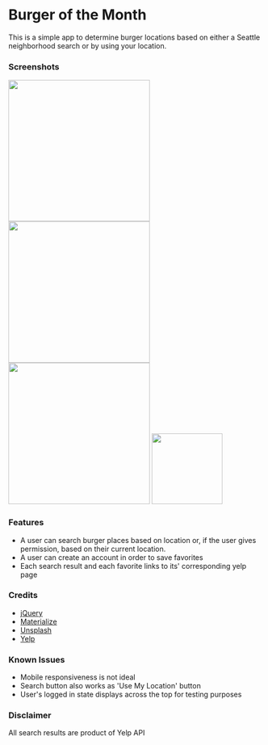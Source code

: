 # Burger of the Month

This is a simple app to determine burger locations based on either a Seattle neighborhood search or by using your location.


### Screenshots
<img src="./public/static/img/landing.png" width="280">
<img src="./public/static/img/login.png" width="280">
<img src="./public/static/img/location.png" width="280">
<img src="./public/static/img/responsive.png" width="140">

### Features
* A user can search burger places based on location or, if the user gives permission, based on their current location.
* A user can create an account in order to save favorites
* Each search result and each favorite links to its' corresponding yelp page

### Credits
* [jQuery](http://jquery.com)
* [Materialize](http://materializecss.com/)
* [Unsplash](http://unsplash.com)
* [Yelp](https://www.yelp.com/developers/documentation/v2/search_api)

### Known Issues
* Mobile responsiveness is not ideal
* Search button also works as 'Use My Location' button
* User's logged in state displays across the top for testing purposes

### Disclaimer
All search results are product of Yelp API
